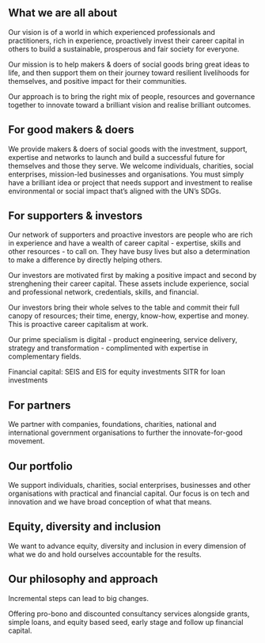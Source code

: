 ## What we are all about 
Our vision is of a world in which experienced professionals and practitioners, rich in experience, proactively invest their career capital in others to build a sustainable, prosperous and fair society for everyone.

Our mission is to help makers & doers of social goods bring great ideas to life, and then support them on their journey toward resilient livelihoods for themselves, and positive impact for their communities.

Our approach is to bring the right mix of people, resources and governance together to innovate toward a brilliant vision and realise brilliant outcomes. 

## For good makers & doers 
We provide makers & doers of social goods with the investment, support, expertise and networks to launch and build a successful future for themselves and those they serve. We welcome individuals, charities, social enterprises, mission-led businesses and organisations. You must simply have a brilliant idea or project that needs support and investment to realise environmental or social impact that’s aligned with the UN’s SDGs. 

## For supporters & investors
Our network of supporters and proactive investors are people who are rich in experience and have a wealth of career capital - expertise, skills and other resources - to call on. They have busy lives but also a determination to make a difference by directly helping others.

Our investors are motivated first by making a positive impact and second by strenghening their career capital. These assets include experience, social and professional network, credentials, skills, and financial. 

Our investors bring their whole selves to the table and commit their full canopy of resources; their time, energy, know-how, expertise and money. This is proactive career capitalism at work. 

Our prime specialism is digital - product engineering, service delivery, strategy and transformation - complimented with expertise in complementary fields.

Financial capital: 
SEIS and EIS for equity investments 
SITR for loan investments

## For partners 
We partner with companies, foundations, charities, national and international government organisations to further the innovate-for-good movement. 

## Our portfolio 
We support individuals, charities, social enterprises, businesses and other organisations with practical and financial capital. Our focus is on tech and innovation and we have broad conception of what that means.

## Equity, diversity and inclusion
We want to advance equity, diversity and inclusion in every dimension of what we do and hold ourselves accountable for the results.

## Our philosophy and approach 
Incremental steps can lead to big changes.

Offering pro-bono and discounted consultancy services alongside grants, simple loans, and equity based seed, early stage and follow up financial capital. 


